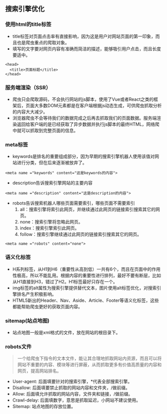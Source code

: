 ## 搜索引擎优化
### 使用html的title标签
- title标签对页面点击率有直接影响，因为这是用户对网站页面的第一印象，而且也是爬虫重点的爬取对象。
- 填写的文字要对网页内容有准确而简洁的描述，能够吸引用户点击，而且长度要适中。
```
<head>
  <title>页面标题</title>
</head>
```
### 服务端渲染（SSR）
- 爬虫只会爬取源码，不会执行网站的js脚本，使用了Vue或者React之类的框架后，页面大多数DOM元素都是在客户端根据js动态生成，可供爬虫抓取分析的内容大大减少。
- 浏览器爬虫不会等待我们的数据完成之后再去抓取我们的页面数据。服务端渲染返回给客户端的是已经获取了异步数据并执行js脚本的最终HTML，网络爬中就可以抓取到完整页面的信息。
### meta标签
- keywords是排名的重要组成部分，因为早期的搜索引擎机器人使用该值对网站进行分类，但在后来逐渐被放弃了。
```
<meta name ="keywords" content="这是keywords的内容">
```
- description告诉搜索引擎网站的主要内容
```
<meta name ="description" content="这是description的内容">
```
- robots告诉搜索机器人哪些页面需要索引，哪些页面不需要索引
  1. all：搜索引擎将索引此网页，并继续通过此网页的链接索引搜索其它的网页。
  2. none：搜索引擎将忽略此网页。
  3. index：搜索引擎索引此网页。
  4. follow：搜索引擎继续通过此网页的链接索引搜索其它的网页。
```
<meta name ="robots" content="none">
```
### 语义化标签
- H系列标签，从H1到H6（重要性从高到低）一共有6个，而且在页面中的作用性极高，所以不能乱用。根据内容的重要性进行排列，最好不要有断层，比如从H1直接到H3，错过了H2。H1标签最好只存在一个。
- img标签的alt属性为搜索引擎提供替代文本，图片使用alt标签优化，对搜索引擎排名产生积极影响。
- HTML5新出的Header、Nav、Aside、Article、Footer等语义化标签，这些都能帮助爬虫更好的获取页面内容。
### sitemap(站点地图)
- 站点地图一般是xml格式的文件，放在网站的根目录下。
### robots文件
> 一个给爬虫下指令的文本文件，能让其合理地抓取网站内资源，而且可以将网站不重要的内容、模块等进行屏蔽，从而抓取更多有价值高质量的内容和网页，提高网站排名。

- User-agent: 后面填要针对的搜索引擎，*代表全部搜索引擎。
- Disallow: 后面填要禁止抓取的网站内容和文件夹，/做前缀。
- Allow: 后面填允许抓取的网站内容，文件夹和链接，/做前缀。
- Crawl-delay: 后面填数字，意思是抓取延迟，小网站不建议使用。
- Sitemap: 站点地图的存放位置。